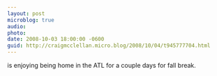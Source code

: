 ```yaml
---
layout: post
microblog: true
audio: 
photo: 
date: 2008-10-03 18:00:00 -0600
guid: http://craigmcclellan.micro.blog/2008/10/04/t945777704.html
---
```

is enjoying being home in the ATL for a couple days for fall break.
